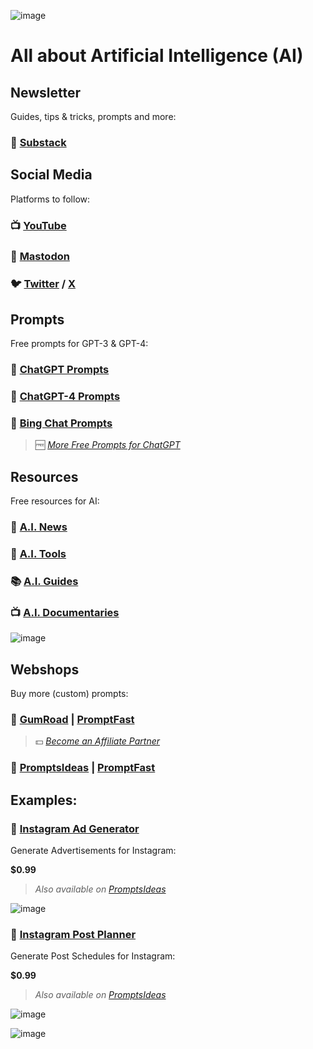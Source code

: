 ![image](https://github.com/cas-van-vliet/cas-van-vliet/assets/146363448/12512d42-e0e2-452a-9d4b-ce683b1cc906)

# All about Artificial Intelligence (AI) 

## Newsletter

Guides, tips & tricks, prompts and more:

### 📨 [Substack](https://casvanvliet.substack.com)

## Social Media

Platforms to follow:

### 📺 [YouTube](https://www.youtube.com/@promptfast/playlists)

### 🦣 [Mastodon](https://infosec.exchange/casvanvliet)

### 🐦 [Twitter](https://twitter.com/promptfast) / [X](https://twitter.com/promptfast)

## Prompts

Free prompts for GPT-3 & GPT-4:

### 💬 [ChatGPT Prompts](https://github.com/cas-van-vliet/chatgpt-prompts)

### 💬 [ChatGPT-4 Prompts](https://github.com/cas-van-vliet/chatgpt-4-prompts)

### 💬 [Bing Chat Prompts](https://github.com/cas-van-vliet/bing-chat-prompts)

> 🆓 _[More Free Prompts for ChatGPT](https://promptfast.gumroad.com/posts)_

## Resources

Free resources for AI:

### 📰 [A.I. News](https://github.com/cas-van-vliet/ai-news)

### 🔧 [A.I. Tools](https://github.com/cas-van-vliet/ai-tools)

### 📚 [A.I. Guides](https://github.com/cas-van-vliet/ai-guides)

### 📺 [A.I. Documentaries](https://github.com/cas-van-vliet/ai-documentaries)

![image](https://github.com/cas-van-vliet/cas-van-vliet/assets/146363448/6cbe0452-11a5-4881-a5e3-e7ae733f3e5c)

## Webshops

Buy more (custom) prompts:

### 🏪 [GumRoad](https://promptfast.gumroad.com) | [PromptFast](https://promptfast.gumroad.com)

> 💵 _[Become an Affiliate Partner](https://promptfast.gumroad.com/affiliates)_

### 🏪 [PromptsIdeas](https://promptsideas.com/profile/promptfast) | [PromptFast](https://promptsideas.com/profile/promptfast) 

## Examples:

### 📸 [Instagram Ad Generator](https://promptfast.gumroad.com/l/instagram-advertisement-generator)

Generate Advertisements for Instagram:

**$0.99**

> _Also available on [PromptsIdeas](https://promptsideas.com/prompt/instagram-advertisement-generator)_

![image](https://github.com/cas-van-vliet/cas-van-vliet/assets/146363448/8f9ee07d-0df2-4d41-a283-0a4e804dee27)

### 📸 [Instagram Post Planner](https://promptfast.gumroad.com/l/instagram-post-planner)

Generate Post Schedules for Instagram:

**$0.99**

> _Also available on [PromptsIdeas](https://promptsideas.com/prompt/instagram-post-planner)_

![image](https://github.com/cas-van-vliet/cas-van-vliet/assets/146363448/0b5945b3-29cb-4685-9692-b592c2bfd16b)

![image](https://github.com/cas-van-vliet/chatgpt-prompts/assets/146363448/19f7dc8e-23c1-4160-b6d8-304ab0aaaa5f)

<!---
cas-van-vliet/cas-van-vliet is a ✨ special ✨ repository because its `README.md` (this file) appears on your GitHub profile.
You can click the Preview link to take a look at your changes.
--->
